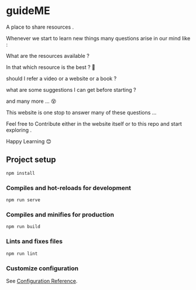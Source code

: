 # guideME

A place to share resources .

Whenever we start to learn new things many questions arise in our mind like :
 
What are the resources available ?
 
In that which resource is the best ? 🧐
  
should I refer a video or a website or a book ?
  
what are some suggestions I can get before starting ?
  
and many more ... 😵
  
This website is one stop to answer many of these questions ...
  
Feel free to Contribute either in the website itself or to this repo and start exploring .
   
Happy Learning 😊 
              
             

## Project setup
```
npm install
```

### Compiles and hot-reloads for development
```
npm run serve
```

### Compiles and minifies for production
```
npm run build
```

### Lints and fixes files
```
npm run lint
```

### Customize configuration
See [Configuration Reference](https://cli.vuejs.org/config/).
